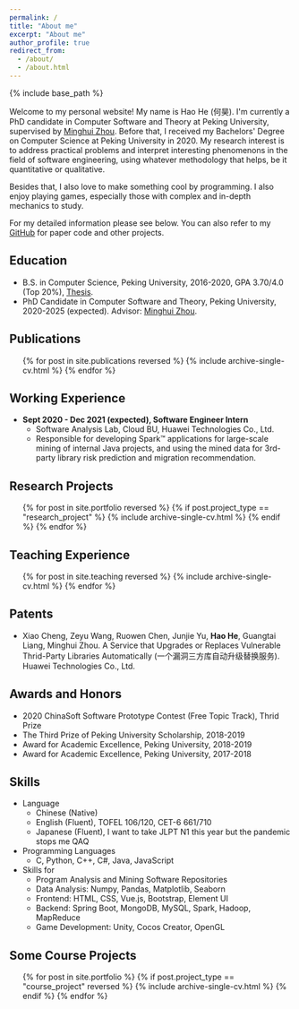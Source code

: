 ```yaml
---
permalink: /
title: "About me"
excerpt: "About me"
author_profile: true
redirect_from: 
  - /about/
  - /about.html
---
```


{% include base_path %}

Welcome to my personal website! My name is Hao He (何昊). I'm currently a PhD candidate in Computer Software and Theory at Peking University, supervised by [Minghui Zhou](http://sei.pku.edu.cn/~zhmh/). Before that, I received my Bachelors' Degree on Computer Science at Peking University in 2020.  My research interest is to address practical problems and interpret interesting phenomenons in the field of software engineering, using whatever methodology that helps, be it quantitative or qualitative. 

Besides that, I also love to make something cool by programming. I also enjoy playing games, especially those with complex and in-depth mechanics to study.

For my detailed information please see below. You can also refer to my [GitHub](https://github.com/hehao98) for paper code and other projects.

## Education

* B.S. in Computer Science, Peking University, 2016-2020, GPA 3.70/4.0 (Top 20%), [Thesis](https://hehao98.github.io/files/2020-bachelor-thesis.pdf).
* PhD Candidate in Computer Software and Theory, Peking University, 2020-2025 (expected). Advisor: [Minghui Zhou](http://sei.pku.edu.cn/~zhmh/).

## Publications

  <ul>{% for post in site.publications reversed %}
    {% include archive-single-cv.html %}
  {% endfor %}</ul>

## Working Experience

* **Sept 2020 - Dec 2021 (expected), Software Engineer Intern**
  * Software Analysis Lab, Cloud BU, Huawei Technologies Co., Ltd.
  * Responsible for developing Spark™ applications for large-scale mining of internal Java projects, and using the mined data for 3rd-party library risk prediction and migration recommendation.

## Research Projects

<ul>{% for post in site.portfolio reversed %}
  {% if post.project_type == "research_project" %}
    {% include archive-single-cv.html %}
  {% endif %}
{% endfor %}</ul>

## Teaching Experience

<ul>{% for post in site.teaching reversed %}
   {% include archive-single-cv.html %}
 {% endfor %}</ul>

## Patents

* Xiao Cheng, Zeyu Wang, Ruowen Chen, Junjie Yu, <b>Hao He</b>, Guangtai Liang, Minghui Zhou. A Service that Upgrades or Replaces Vulnerable Thrid-Party Libraries Automatically (一个漏洞三方库自动升级替换服务). Huawei Technologies Co., Ltd. 

## Awards and Honors

* 2020 ChinaSoft Software Prototype Contest (Free Topic Track), Thrid Prize
* The Third Prize of Peking University Scholarship, 2018-2019
* Award for Academic Excellence, Peking University, 2018-2019
* Award for Academic Excellence, Peking University, 2017-2018

## Skills

* Language
  * Chinese (Native) 
  * English (Fluent), TOFEL 106/120, CET-6 661/710
  * Japanese (Fluent), I want to take JLPT N1 this year but the pandemic stops me QAQ
* Programming Languages
  *  C, Python, C++, C#, Java, JavaScript
* Skills for 
  * Program Analysis and Mining Software Repositories
  * Data Analysis: Numpy, Pandas, Matplotlib, Seaborn
  * Frontend: HTML, CSS, Vue.js, Bootstrap, Element UI
  * Backend: Spring Boot, MongoDB, MySQL, Spark, Hadoop, MapReduce
  * Game Development: Unity, Cocos Creator, OpenGL

## Some Course Projects

<ul>{% for post in site.portfolio %}
  {% if post.project_type == "course_project" reversed %}
    {% include archive-single-cv.html %}
  {% endif %}
{% endfor %}</ul>



